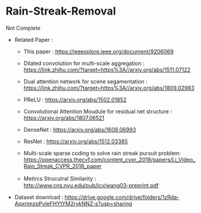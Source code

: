 # Rain-Streak-Removal

Not Complete

* Related Paper :

   * This paper : https://ieeexplore.ieee.org/document/9206069
   
   * Dilated convolution for multi-scale aggregation : https://link.zhihu.com/?target=https%3A//arxiv.org/abs/1511.07122
   
   * Dual attention network for scene segamentation : https://link.zhihu.com/?target=https%3A//arxiv.org/abs/1809.02983
   
   * PReLU : https://arxiv.org/abs/1502.01852

   * Convolutional Attention Moudule for residual net structure : https://arxiv.org/abs/1807.06521

   * DenseNet : https://arxiv.org/abs/1608.06993

   * ResNet : https://arxiv.org/abs/1512.03385

   * Multi-scale sparse coding to solve rain streak pursuit problem: https://openaccess.thecvf.com/content_cvpr_2018/papers/Li_Video_Rain_Streak_CVPR_2018_paper
   
   * Metircs Strucutral Similarity :　http://www.cns.nyu.edu/pub/lcv/wang03-preprint.pdf


* Dataset download : https://drive.google.com/drive/folders/1zRda-AqxrimzpPvleFHYtYM2rykNNZ-s?usp=sharing
